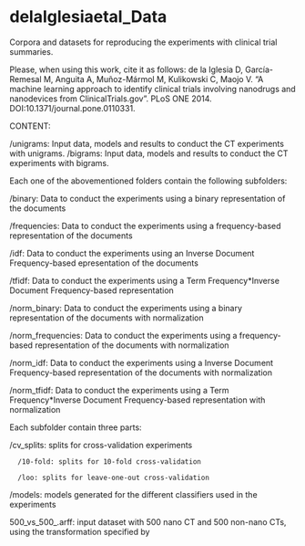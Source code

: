 delaIglesiaetal_Data
====================

Corpora and datasets for reproducing the experiments with clinical trial summaries.

Please, when using this work, cite it as follows:
de la Iglesia D, García-Remesal M, Anguita A, Muñoz-Mármol M, Kulikowski C, Maojo V. “A machine learning approach to identify clinical trials involving nanodrugs and nanodevices from ClinicalTrials.gov”. PLoS ONE 2014. DOI:10.1371/journal.pone.0110331.

CONTENT:

/unigrams: Input data, models and results to conduct the CT experiments with unigrams.
/bigrams: Input data, models and results to conduct the CT experiments with bigrams.

Each one of the abovementioned folders contain the following subfolders:

/binary: Data to conduct the experiments using a binary representation of the documents

/frequencies: Data to conduct the experiments using a frequency-based representation of the documents

/idf: Data to conduct the experiments using an Inverse Document Frequency-based epresentation of the documents

/tfidf: Data to conduct the experiments using a Term Frequency*Inverse Document Frequency-based representation

/norm_binary: Data to conduct the experiments using a binary representation of the documents with normalization

/norm_frequencies: Data to conduct the experiments using a frequency-based representation of the documents with normalization

/norm_idf: Data to conduct the experiments using a Inverse Document Frequency-based representation of the documents with normalization

/norm_tfidf: Data to conduct the experiments using a Term Frequency*Inverse Document Frequency-based representation with normalization

Each subfolder contain three parts:

/cv_splits: splits for cross-validation experiments
      
      /10-fold: splits for 10-fold cross-validation
      
      /loo: splits for leave-one-out cross-validation

/models: models generated for the different classifiers used in the experiments

500_vs_500_<subfolder>.arff: input dataset with 500 nano CT and 500 non-nano CTs, using the transformation specified by <subfolder>
